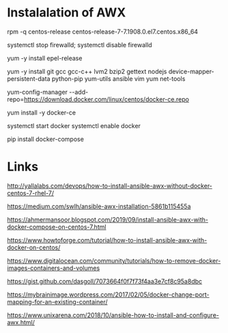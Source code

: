 # Instalalation of AWX

rpm -q centos-release
centos-release-7-7.1908.0.el7.centos.x86_64

systemctl stop firewalld; systemctl disable firewalld

yum -y install epel-release

yum -y install git gcc gcc-c++ lvm2 bzip2 gettext nodejs device-mapper-persistent-data python-pip yum-utils ansible vim yum net-tools

yum-config-manager --add-repo=https://download.docker.com/linux/centos/docker-ce.repo

yum install -y docker-ce

systemctl start docker
systemctl enable docker

pip install docker-compose



# Links

  http://yallalabs.com/devops/how-to-install-ansible-awx-without-docker-centos-7-rhel-7/

  https://medium.com/swlh/ansible-awx-installation-5861b115455a

  https://ahmermansoor.blogspot.com/2019/09/install-ansible-awx-with-docker-compose-on-centos-7.html

  https://www.howtoforge.com/tutorial/how-to-install-ansible-awx-with-docker-on-centos/

  https://www.digitalocean.com/community/tutorials/how-to-remove-docker-images-containers-and-volumes

  https://gist.github.com/dasgoll/7073664f0f7f73f4aa3e7cf8c95a8dbc

  https://mybrainimage.wordpress.com/2017/02/05/docker-change-port-mapping-for-an-existing-container/

  https://www.unixarena.com/2018/10/ansible-how-to-install-and-configure-awx.html/
